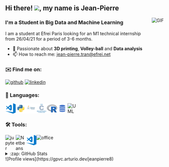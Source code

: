 ## Hi there! <img src="https://raw.githubusercontent.com/MartinHeinz/MartinHeinz/master/wave.gif" width="30px">, my name is Jean-Pierre

<img align="right" alt="GIF" src="https://aryng.com/assets/img/ani2.gif" height="450"  />

### I'm a Student in Big Data and Machine Learning
I am a student at Efrei Paris looking for an M1 technical internship
from 26/04/21 for a period of 3-6 months. 

- 💜 Passionate about **3D printing**, **Volley-ball** and **Data analysis**
- 📫 How to reach me: jean-pierre.tran@efrei.net 

### ✉️ Find me on:
[<img src='https://cdn.jsdelivr.net/npm/simple-icons@3.0.1/icons/github.svg' alt='github' height='40'>](https://github.com/jeanpierre8)  [<img src='https://cdn.jsdelivr.net/npm/simple-icons@3.0.1/icons/linkedin.svg' alt='linkedin' height='40'>](https://www.linkedin.com/in/jean-pierre-tran/)  
### 🧰 Languages:
<img align="left" alt="Visual Studio Code" width="33px" src="https://raw.githubusercontent.com/github/explore/80688e429a7d4ef2fca1e82350fe8e3517d3494d/topics/visual-studio-code/visual-studio-code.png" />
<img align="left" alt="Python" width="33px" src="https://raw.githubusercontent.com/github/explore/80688e429a7d4ef2fca1e82350fe8e3517d3494d/topics/python/python.png" />
<img align="left" alt="Java" width="33px" src="https://raw.githubusercontent.com/github/explore/80688e429a7d4ef2fca1e82350fe8e3517d3494d/topics/java/java.png" />
<img align ="left" alt="C" width="33px" src="https://raw.githubusercontent.com/github/explore/80688e429a7d4ef2fca1e82350fe8e3517d3494d/topics/c/c.png" />
<img align="left" alt="R" width="33px" src="https://raw.githubusercontent.com/github/explore/80688e429a7d4ef2fca1e82350fe8e3517d3494d/topics/r/r.png" />
<img align="left" alt="SQL" width="33px" src="https://raw.githubusercontent.com/github/explore/80688e429a7d4ef2fca1e82350fe8e3517d3494d/topics/sql/sql.png" />
<img align="left" alt="UML" width="33px" src="https://www.apollo-formation.com/wp-content/uploads/Unified_Modeling_Language-250x250.png" />  

<br>
<br>

### 🛠️ Tools:
<img align="left" alt="jupyter" width="33px" src="https://upload.wikimedia.org/wikipedia/commons/thumb/3/38/Jupyter_logo.svg/langfr-330px-Jupyter_logo.svg.png" />
<img align="left" alt="Netbeans" width="33px" src="https://upload.wikimedia.org/wikipedia/commons/9/98/Apache_NetBeans_Logo.svg" />
<img align="left" alt="Visual Studio Code" width="33px" src="https://raw.githubusercontent.com/github/explore/80688e429a7d4ef2fca1e82350fe8e3517d3494d/topics/visual-studio-code/visual-studio-code.png" />
<img align="left" alt="office" width="100px" src="http://itnyou.fr/wordpress/wp-content/uploads/2019/05/0-Logo-office-365-768x303.png" />  

<br>
<br>
<br>
<details>
  <summary >:zap: GitHub Stats</summary>
<img alt="jeanpierre's GitHub Stats" src"https://github-readme-stats.vercel.app/api?username=jeanpierre8" />
![Top Langs](https://github-readme-stats.vercel.app/api/top-langs/?username=jeanpierre8)

</details>
![Profile views](https://gpvc.arturio.dev/jeanpierre8)  


